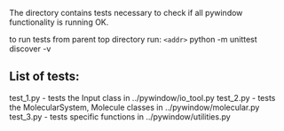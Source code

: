 The directory contains tests necessary to check if all pywindow functionality is running OK.

to run tests from parent top directory run:
`<addr>` python -m unittest discover -v

List of tests:
--------------

test_1.py - tests the Input class in ../pywindow/io_tool.py
test_2.py - tests the MolecularSystem, Molecule classes in ../pywindow/molecular.py
test_3.py - tests specific functions in ../pywindow/utilities.py
